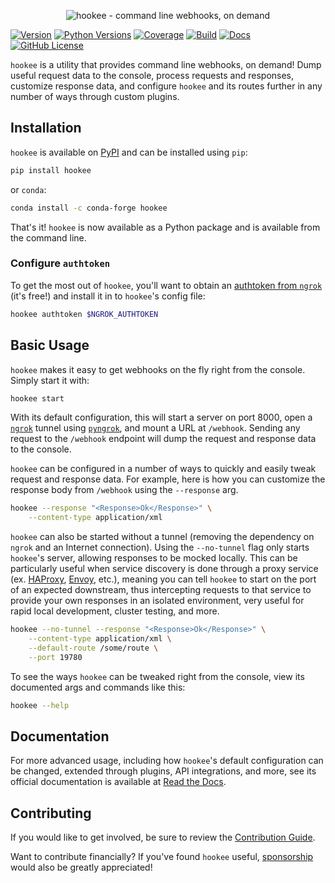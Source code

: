 <p align="center"><img alt="hookee - command line webhooks, on demand" src="https://hookee.readthedocs.io/en/latest/_images/logo.png" /></p>

[![Version](https://img.shields.io/pypi/v/hookee)](https://pypi.org/project/hookee)
[![Python Versions](https://img.shields.io/pypi/pyversions/hookee.svg)](https://pypi.org/project/hookee/)
[![Coverage](https://img.shields.io/codecov/c/github/alexdlaird/hookee)](https://codecov.io/gh/alexdlaird/hookee)
[![Build](https://img.shields.io/github/actions/workflow/status/alexdlaird/hookee/build.yml)](https://github.com/alexdlaird/hookee/actions/workflows/build.yml)
[![Docs](https://img.shields.io/readthedocs/hookee)](https://hookee.readthedocs.io/en/latest)
[![GitHub License](https://img.shields.io/github/license/alexdlaird/hookee)](https://github.com/alexdlaird/hookee/blob/main/LICENSE)

`hookee` is a utility that provides command line webhooks, on demand! Dump useful request data to the
console, process requests and responses, customize response data, and configure `hookee` and its routes
further in any number of ways through custom plugins.

## Installation

`hookee` is available on [PyPI](https://pypi.org/project/hookee/) and can be installed
using `pip`:

```sh
pip install hookee
```

or `conda`:

```sh
conda install -c conda-forge hookee
```

That's it! `hookee` is now available as a Python package and is available from the command line.

### Configure `authtoken`

To get the most out of `hookee`, you'll want to obtain an [authtoken from `ngrok`](https://dashboard.ngrok.com/) (it's
free!) and install it in to `hookee`'s config file:

```sh
hookee authtoken $NGROK_AUTHTOKEN
```

## Basic Usage

`hookee` makes it easy to get webhooks on the fly right from the console. Simply start it with:

```sh
hookee start
```

With its default configuration, this will start a server on port 8000, open a [`ngrok`](https://ngrok.com/) tunnel
using [`pyngrok`](https://pyngrok.readthedocs.io/en/latest/), and mount a URL at `/webhook`. Sending any request to
the `/webhook` endpoint will dump the request and response data to the console.

`hookee` can be configured in a number of ways to quickly and easily tweak request and response data. For example,
here is how you can customize the response body from `/webhook` using the `--response` arg.

```sh
hookee --response "<Response>Ok</Response>" \
    --content-type application/xml
```

`hookee` can also be started without a tunnel (removing the dependency on `ngrok` and an Internet connection). Using
the `--no-tunnel` flag only starts `hookee`'s server, allowing responses to be mocked locally. This can be particularly
useful when service discovery is done through a proxy service (ex. [HAProxy](https://www.haproxy.org/),
[Envoy](https://www.envoyproxy.io/), etc.), meaning you can tell `hookee` to start on the port of an expected downstream,
thus intercepting requests to that service to provide your own responses in an isolated environment, very useful for
rapid local development, cluster testing, and more.

```sh
hookee --no-tunnel --response "<Response>Ok</Response>" \
    --content-type application/xml \
    --default-route /some/route \
    --port 19780
```

To see the ways `hookee` can be tweaked right from the console, view its documented args and commands like this:

```sh
hookee --help
```

## Documentation

For more advanced usage, including how `hookee`'s default configuration can be changed, extended through plugins,
API integrations, and more, see its official documentation is available
at [Read the Docs](http://hookee.readthedocs.io).

## Contributing

If you would like to get involved, be sure to review
the [Contribution Guide](https://github.com/alexdlaird/hookee/blob/main/CONTRIBUTING.rst).

Want to contribute financially? If you've found `hookee` useful, [sponsorship](https://github.com/sponsors/alexdlaird)
would
also be greatly appreciated!

